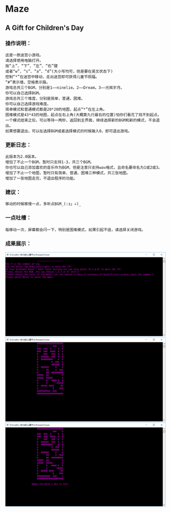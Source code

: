 # Maze  
## A Gift for Children's Day  	

### 操作说明：
	这是一款迷宫小游戏。
	请选择使用电脑打开。
	按“上”、“下”、“左”、“右”键
	或者“w”、“s”、“a”、“d”(大小写均可，但是要在英文状态下)
	控制“*”在迷宫中移动，走出迷宫即可获得儿童节祝福。
	“#”表示墙，空格表示路。
	游戏总共三个BGM，分别是1——ninelie。2——Dream。3——光辉岁月。
	你可以自己选择BGM。
	游戏总共三个难度，分别是简单，普通，困难。
	你可以自己选择游戏难度。
	简单模式和普通模式都是20*20的地图，起点“*”在左上角。
	困难模式是43*43的地图，起点在右上角(大概第九行最右的位置)怕你们看花了找不到起点。
	一个模式结束之后，可以等待一两秒，返回到主界面，继续选择新的BGM和新的模式，不会退出。
	如果想要退出，可以在选择BGM或者选择模式的时候输入0，即可退出游戏。
	

### 更新日志：
	此版本为2.0版本。
	增加了不止一个BGM，暂时只支持1-3，共三个BGM。
	你也可以自己添加喜欢的音乐作为BGM，但是注意只支持wav格式，且命名要命名为1或2或3。
	增加了不止一个地图，暂时只有简单、普通、困难三种模式，共三张地图。
	增加了一张地图走完，不退出程序的功能。


### 建议：
    移动的时候移慢一点，多听点BGM_(:з」∠)_


### 一点吐槽：
    每移动一次，屏幕都会闪一下，特别是困难模式，如果引起不适，请选择关闭游戏。


### 成果展示：
![](https://github.com/Wonz5130/Maze/raw/master/img/Snipaste_2019-02-07_18-31-15.png)
![](https://github.com/Wonz5130/Maze/raw/master/img/Snipaste_2019-02-07_18-31-44.png)
![](https://github.com/Wonz5130/Maze/raw/master/img/Snipaste_2019-02-07_18-32-06.png)
